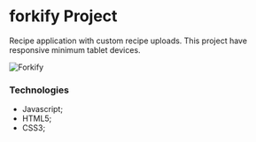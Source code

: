 # forkify Project

Recipe application with custom recipe uploads.
This project have responsive minimum tablet devices.

![Forkify](https://komornyi.space/static/img/projects/7.png)

### Technologies

-   Javascript;
-   HTML5;
-   CSS3;
